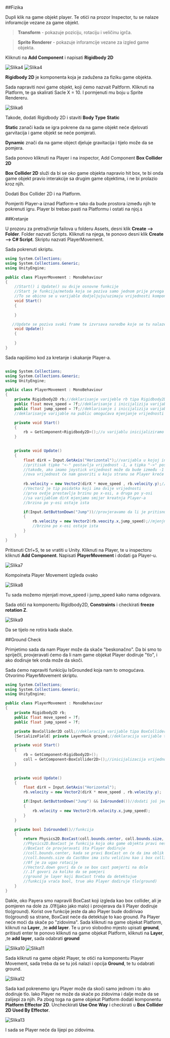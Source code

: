 ##Fizika

Dupli klik na game objekt player. Te otići na prozor Inspector, tu se nalaze inforamcije vezane za game objekt.
>**Transform** - pokazuje poziciju, rotaciju i veličinu igrča.

>**Sprite Renderer** - pokazuje inforamcije vezane za izgled game objekta.

Kliknuti na **Add Component** i napisati **Rigidbody 2D**

![Slika4](Slika4.png)
![Slika4](Slika5.png)

 **Rigidbody 2D** je  komponenta koja je zadužena za fiziku game objekta.

 Sada napraviti novi game objekt, koji ćemo nazvait Paltform. Kliknuti na Platform, te ga skalirati Sacle X = 10. I pormjenuti mu boju u Sprite Rendereru.

![Slika6](Slika6.png)

Takode, dodati Rigidbody 2D i staviti **Body Type** **Static**

**Static** zanači kada se igra pokrene da na game objekt neće djelovati garvitacija i game objekt se neće pomjerati.

**Dynamic** znači da na game object djeluje gravitacija i tijelo može da se pomjera.

Sada ponovo kliknuti na Player i na inspector, Add Component **Box Collider 2D**

**Box Collider 2D** služi da bi se oko game objekta napravio hit box, te bi onda game objekt pravio interakcije sa drugim game objektima, i ne bi prolazio kroz njih.

Dodati Box Collider 2D i na Platform.

Pomjeriti Player-a iznad Platform-e tako da bude prostora između njih te pokrenuti igru. Player bi trebao pasti na Platformu i ostati na njoj.s

##Kretanje

U prozoru za pretraživnje failova u folderu Assets, desni klik **Create --> Folder**. Folder nazvati Scripts. Kliknuti na njega, te ponovo desni klik **Create --> C# Script**. Skriptu nazvati PlayerMovement.

Sada pokrenuti skriptu.

```csharp
using System.Collections;
using System.Collections.Generic;
using UnityEngine;

public class PlayerMovement : MonoBehaviour
{
    //Start() i Update() su dvije osnovne funkcije
    //Start je funkcija/metoda koja se poziva samo jednom prije prvoga farme-a
    //To se obicno se u varijable dodjeljuju/uzimaju vrijednosti komponenate od game objekta iz inspectora
    void Start()
    {
        
    }

   //Update se poziva svaki frame te izvrsava naredbe koje se tu nalaze
    void Update()
    {
        
    }
}

```

Sada napišimo kod za kretanje i skakanje Player-a.

```csharp

using System.Collections;
using System.Collections.Generic;
using UnityEngine;

public class PlayerMovement : MonoBehaviour
{
    private Rigidbody2D rb;//deklarisanje varijeble rb tipa Rigidbody2D
    public float move_speed = 7f;//deklarisanje i inicijalizija varijable move_speed, koja odrađuje brzinu kretanja Player-a 
    public float jump_speed = 7f;//deklarisanje i inicijalizija varijable jump_speed, koja odrađuje brzinu skakanja Player-a 
    //deklarisanje varijable na public omogućava mjenjanje vrijednosti varijable unutar komponente u Inspectoru

    private void Start()
    {
        rb = GetComponent<Rigidbody2D>();//u varijablu inicijaliziramo virjednosti komponente Rigidbody2D iz inspectora
    }

    
    private void Update()
    {
        float dirX = Input.GetAxis("Horizontal");//varijabla u kojoj inicijaliziramo vrijednosti koje dobijemo kada pritisnemo tipke "<-" i "->"
        //pritisak tipke "<-" postavlja vrijednost -1, a tipka "->" postavlja vrijednost 1
        //takođe, ako imamo joystick vrijednost može da bude između -1 i 1
        //ova vrijednost će nam govoriti u koju stranu se Player kreće
        
        rb.velocity = new Vector2(dirX * move_speed , rb.velocity.y);//mjenjanje vrijednosti brzine tijela Player-a
        //Vector2 je tip poidatka koji ima dvije vrijednosti
        //prva ovdje prestavlja brzinu po x-osi, a druga po y-osi
        //sa varijablom dirX mjenjamo smijer kreatnja Player-a
        //brzina po y-osi ostaje ista

        if(Input.GetButtonDown("Jump"))//provjeravamo da li je pritisnut space ili određeno dugme za skakanje
        {
            rb.velocity = new Vector2(rb.veocity.x,jump_speed);//mjenjnje vrijdnosti brzine po y-osi
            //brzina po x-osi ostaje ista
        }
    }
}

```
Pritisnuti Ctrl+S, te se vratiti u Unity.
Kliknuti na Player, te u inspectoru kliknuti **Add Component**.
Napisati **PlayerMovement** i dodati ga Player-u.

![Slika7](Slika7.png)

Kompoineta Player Movement izgleda ovako

![Slika8](Slika8.png)

Tu sada možemo mjenjati move_speed i jump_speed kako nama odgovara.

Sada otići na komponentu Rigidbody2D, **Constraints** i checkirati **freeze rotation Z**.

![Slika9](Slika9.png)

Da se tijelo ne rotira kada skače.

##Ground Check

Primjetimo sada da nam Player može da skače "beskonačno".
Da bi smo to spriječli, provjeravati ćemo da li nam game objekat Player dodiruje "tlo", i ako dodiruje tek onda može da skoči.

Sada ćemo napraviti funkiciju IsGrounded koja nam to omogućava.
Otvorimo PlayerMovement skriptu.

```csharp
using System.Collections;
using System.Collections.Generic;
using UnityEngine;

public class PlayerMovement : MonoBehaviour
{
    private Rigidbody2D rb;
    public float move_speed = 7f;
    public float jump_speed = 7f; 

    private BoxCollider2D coll;//deklaracija varijable tipa BoxCollider2D
    [SerializeField] private LayerMask ground;//deklaracija varijable tipa LayerMask, u koju ćemo staviti kasnije naše "tlo"(layer za tlo)

    private void Start()
    {
        rb = GetComponent<Rigidbody2D>();
        coll = GetComponent<BoxCollider2D>();//inicijalizacija vrijednosti iz BoxCollider2D
    }

    
    private void Update()
    {
        float dirX = Input.GetAxis("Horizontal");
        rb.velocity = new Vector2(dirX * move_speed , rb.velocity.y);

        if(Input.GetButtonDown("Jump") && IsGrounded())//dodati još jedan uslov
        {
            rb.velocity = new Vector2(rb.velocity.x,jump_speed);
        }
    }

    private bool IsGrounded()//funkcija
    {
        return Physics2D.BoxCast(coll.bounds.center, coll.bounds.size, 0f, Vector2.down, .1f, ground);
        //Physics2D.BoxCast je funkcija koja oko game objekta pravi nešto kao hitbox, slično kao BoxCollider2D
        //BoxCast će provjeravati šta Player dodiruje
        //coll.bounds.center, kada se pravi BoxCast on će da ima oblik kao box collider, i sa ovime ćemo da ga postavimo u na istu poziciju
        //coll.bounds.size da CastBox ima istu veličinu kao i box collider
        //0f je za ugao rotacije
        //Vector2.down govri da će se box cast pomjerti na dole
        //.1f govori za koliko da se pomjeri
        //ground je layer koji BoxCast treba da detektujue 
        //funkcija vraća bool, true ako Player dodiruje tlo(ground)
    }
}

```
Dakle, oko Payera smo napravili BoxCast koji izgleda kao box collider, ali je pomjeren na dole za .01f(jako jako malo)
i provjerava da li Player dodiruje tlo(ground). 
Korist ove funkcije jeste da ako Player bude dodirivao tlo(ground) sa strane, BoxCast neće da detektuje to kao ground. Pa Player neće moći da skače po "zidovima".
Sada kliknuti na game objekat Platform, kliknuti na **Layer**, ,te **add layer**.
Te u prvo slobodno mjesto upisati **ground**, pritisuti enter te ponovo kliknuti na game objekat Platform, kliknuti na **Layer**, ,te **add layer**, sada odabrati **ground**

![Slika10](Slika10.png)
![Slika11](Slika11.png)

Sada kliknuti na game objekt Player, te otići na komponentu Player Movement, sada treba da se tu još nalazi i opcija **Ground**, te tu odabrati ground.

![Slika12](Slika12.png)

Sada kad pokrenemo igru Player može da skoči samo jednom i to ako dodiruje tlo.
Iako Player ne može da skače po zidovima i dalje može da se zalijepi za njih.
Pa zbog toga na game objekat Platform dodati komponentu **Platform Effector 2D**. Uncheckirati **Use One Way** i checkirati u **Box Collider 2D Used By Effector**.

![Slika13](Slika13.png)

I sada se Player neće da lijepi po zidovima.